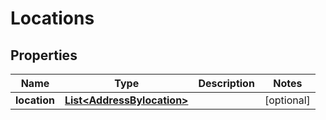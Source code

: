 
# Locations

## Properties
Name | Type | Description | Notes
------------ | ------------- | ------------- | -------------
**location** | [**List&lt;AddressBylocation&gt;**](AddressBylocation.md) |  |  [optional]



